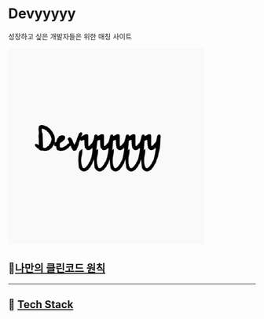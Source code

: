 # Devyyyyy 
성장하고 싶은 개발자들은 위한 매칭 사이트

![](https://github.com/Devyyyyy/.github/blob/main/97608721.png)

## 🎉[나만의 클린코드 원칙](https://github.com/Devyyyyy/.github/tree/main/profile/cleancode)


---

## 📝 [Tech Stack](https://github.com/Devyyyyy/.github/blob/main/profile/techstack.md)
